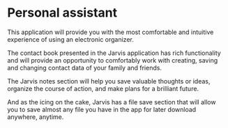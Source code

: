 # Personal assistant 

This application will provide you with the most comfortable and intuitive experience of using an electronic organizer.

The contact book presented in the Jarvis application has rich functionality and will provide an opportunity to comfortably work with creating, saving and changing contact data of your family and friends.

The Jarvis notes section will help you save valuable thoughts or ideas, organize the course of action, and make plans for a brilliant future.

And as the icing on the cake, Jarvis has a file save section that will allow you to save almost any file you have in the app for later download anywhere, anytime.
